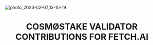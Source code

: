 ![photo_2023-02-07_13-10-19](https://user-images.githubusercontent.com/123416278/217449460-8ecbd0a1-0381-442f-a5a2-b62e261ba463.jpg)


# <h1 align="center"> COSMØSTAKE VALIDATOR CONTRIBUTIONS FOR FETCH.AI </a> 

